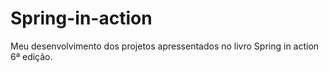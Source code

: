 # Spring-in-action
Meu desenvolvimento dos projetos apressentados no livro Spring in action 6ª edição.
